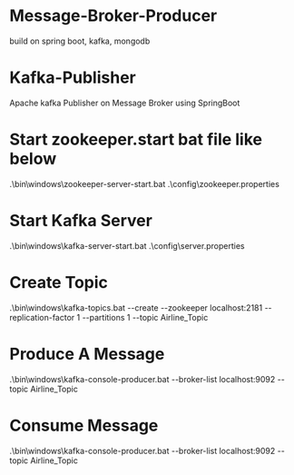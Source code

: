 # Message-Broker-Producer
build on spring boot, kafka, mongodb

# Kafka-Publisher
Apache kafka Publisher on Message Broker using SpringBoot

# Start zookeeper.start bat file like below
.\bin\windows\zookeeper-server-start.bat .\config\zookeeper.properties

# Start Kafka Server
.\bin\windows\kafka-server-start.bat .\config\server.properties

# Create Topic
.\bin\windows\kafka-topics.bat --create --zookeeper localhost:2181 --replication-factor 1 --partitions 1 --topic Airline_Topic

# Produce A Message
.\bin\windows\kafka-console-producer.bat --broker-list localhost:9092 --topic Airline_Topic

# Consume Message
.\bin\windows\kafka-console-producer.bat --broker-list localhost:9092 --topic Airline_Topic
